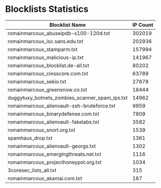 # Blocklists Statistics
| Blocklist Name | IP Count |
|----|----|
| romainmarcoux_abuseipdb-s100-120d.txt | 302019 |
| romainmarcoux_isc.sans.edu.txt | 202936 |
| romainmarcoux_stamparm.txt | 157994 |
| romainmarcoux_malicious-ip.txt | 141967 |
| romainmarcoux_blocklist.de-all.txt | 80202 |
| romainmarcoux_cinsscore.com.txt | 63789 |
| romainmarcoux_sekio.txt | 27678 |
| romainmarcoux_greensnow.co.txt | 18444 |
| duggytuxy_botnets_zombies_scanner_spam_ips.txt | 14962 |
| romainmarcoux_alienvault-ssh-bruteforce.txt | 9959 |
| romainmarcoux_binarydefense.com.txt | 7809 |
| romainmarcoux_alienvault-fakelabs.txt | 3582 |
| romainmarcoux_snort.org.txt | 1539 |
| spamhaus_drop.txt | 1361 |
| romainmarcoux_alienvault-georgs.txt | 1302 |
| romainmarcoux_emergingthreats.net.txt | 1116 |
| romainmarcoux_projecthoneypot.org.txt | 1034 |
| 3coresec_lists_all.txt | 315 |
| romainmarcoux_akamai.com.txt | 187 |
